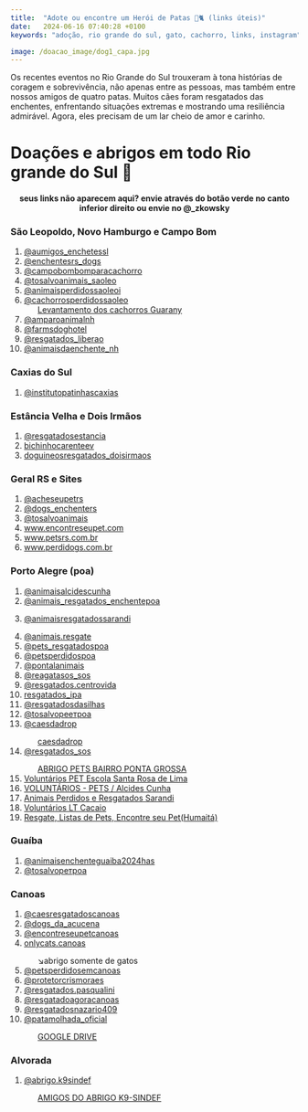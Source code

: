 ```yaml
---
title:  "Adote ou encontre um Herói de Patas 🐶🐈 (links úteis)"
date:   2024-06-16 07:40:28 +0100
keywords: "adoção, rio grande do sul, gato, cachorro, links, instagram"

image: /doacao_image/dog1_capa.jpg
---
```



Os recentes eventos no Rio Grande do Sul trouxeram à tona histórias de coragem e sobrevivência, não apenas entre as pessoas, mas também entre nossos amigos de quatro patas. Muitos cães foram resgatados das enchentes, enfrentando situações extremas e mostrando uma resiliência admirável. Agora, eles precisam de um lar cheio de amor e carinho. 

# Doações e abrigos em todo Rio grande do Sul 🧉
<center>
<h4><i class="fa-regular fa-bell"></i> seus links não aparecem aqui? envie através do botão verde no canto inferior direito ou envie no <i class="fa-brands fa-instagram"></i> @_zkowsky</h4>
</center>

<div data-fillout-id="4WjgbZvDxrus" data-fillout-embed-type="popup" data-fillout-button-text="ENVIE UMA DOAÇÃO" data-fillout-dynamic-resize data-fillout-button-color="#00D084" data-fillout-button-float="bottom-right" data-fillout-inherit-parameters data-fillout-popup-size="small"></div><script src="https://server.fillout.com/embed/v1/"></script>










### São Leopoldo, Novo Hamburgo e Campo Bom
<ol>

<li><i class="fa-brands fa-instagram"></i> <a href="https://www.instagram.com/aumigos_enchentessl/" target="_blank">@aumigos_enchetessl
</a> </li>
<li><i class="fa-brands fa-instagram"></i> <a href="https://www.instagram.com/dogs_enchenters/" target="_blank">@enchentesrs_dogs
</a> </li>
<li><i class="fa-brands fa-instagram"></i> <a href="https://www.instagram.com/campobompracachorro/" target="_blank">@campobombomparacachorro
</a> </li>
<li><i class="fa-brands fa-instagram"></i> <a href="https://www.instagram.com/tosalvosao_leo/" target="_blank">@tosalvoanimais_saoleo
</a> </li>
<li><i class="fa-brands fa-instagram"></i> <a href="https://www.instagram.com/animaisperdidossaoleo/reels/" target="_blank">@animaisperdidossaoleoi
</a> </li>
<li><i class="fa-brands fa-instagram"></i> <a href="https://www.instagram.com/cachorrosperdidossaoleo/" target="_blank">@cachorrosperdidossaoleo <ul><i class="fa-solid fa-file-pdf"></i> <a href="https://drive.google.com/file/d/1MNpXXL0gjtK54WkA-iVD1f5D3pto4jVm/view" target="_blank">Levantamento dos cachorros Guarany</a></ul>
</a> </li>
<li><i class="fa-brands fa-instagram"></i> <a href="https://www.instagram.com/amparoanimalnh/" target="_blank">@amparoanimalnh
</a> </li>
<li><i class="fa-brands fa-instagram"></i> <a href="https://www.instagram.com/farmsdoghotel/" target="_blank">@farmsdoghotel
</a> </li>
<li><i class="fa-brands fa-instagram"></i> <a href="https://www.instagram.com/resgatados_liberato/" target="_blank">@resgatados_liberao
</a> </li>
<li><i class="fa-brands fa-instagram"></i> <a href="https://www.instagram.com/animaisdaenchente_nh/" target="_blank">@animaisdaenchente_nh
</a> </li>



</ol>


### Caxias do Sul
<ol>

<li><i class="fa-brands fa-instagram"></i> <a href="https://www.instagram.com/institutopatinhascaxias/" target="_blank">@institutopatinhascaxias</a> </li>

</ol>



### Estância Velha e Dois Irmãos
<ol>

<li><i class="fa-brands fa-instagram"></i> <a href="https://www.instagram.com/resgatadosestancia/" target="_blank">@resgatadosestancia</a> </li>
<li><i class="fa-brands fa-instagram"></i> <a href="https://www.instagram.com/bichinhocarenteev/" target="_blank">bichinhocarenteev</a> </li>
<li><i class="fa-brands fa-instagram"></i> <a href="https://www.instagram.com/doguinhosresgatadosenchente_di/" target="_blank">doguineosresgatados_doisirmaos</a> </li>
</ol>


### Geral RS e Sites
<ol>

<li><i class="fa-brands fa-instagram"></i> <a href="https://www.instagram.com/acheseupetrs/" target="_blank">@acheseupetrs</a> </li>
<li><i class="fa-brands fa-instagram"></i> <a href="https://www.instagram.com/dogs_enchenters/" target="_blank">@dogs_enchenters
</a> </li>
<li><i class="fa-brands fa-instagram"></i> <a href="https://www.instagram.com/tosalvoanimais/" target="_blank">@tosalvoanimais
</a> </li>
<li><i class="fa-solid fa-link"></i> <a href="https://www.encontreseupet.com/" target="_blank">www.encontreseupet.com</a> </li>
<li><i class="fa-solid fa-link"></i> <a href="https://petsrs.com.br/" target="_blank">www.petsrs.com.br
</a> </li>
<li><i class="fa-solid fa-link"></i> <a href="http://www.perdidogs.com.br/" target="_blank">www.perdidogs.com.br</a> </li>
</ol>



### Porto Alegre (poa)
<ol>

<li><i class="fa-brands fa-instagram"></i> <a href="https://www.instagram.com/acheseupetrs/" target="_blank">@animaisalcidescunha
</a> </li>

<li><i class="fa-brands fa-instagram"></i> <a href="https://www.instagram.com/animais_resgatados_enchentepoa/" target="_blank">@animais_resgatados_enchentepoa

</a> </li>
<li><i class="fa-brands fa-instagram"></i> <a href="https://www.instagram.com/animaisresgatadosarandi/" target="_blank">@animaisresgatadossarandi

</a> </li>
<li><i class="fa-brands fa-instagram"></i> <a href="https://www.encontreseupet.com/" target="_blank">@animais.resgate
</a> </li>
<li><i class="fa-brands fa-instagram"></i> <a href="https://www.instagram.com/pets_resgatadospoa/" target="_blank">@pets_resgatadospoa </a> </li>
<li><i class="fa-brands fa-instagram"></i> <a href="https://www.instagram.com/petsperdidospoa/" target="_blank">@petsperdidospoa
</a> </li>
<li><i class="fa-brands fa-instagram"></i> <a href="https://www.instagram.com/pontalanimais/" target="_blank">@pontalanimais
</a> </li>
<li><i class="fa-brands fa-instagram"></i> <a href="https://www.instagram.com/reagatasos_sos" target="_blank">@reagatasos_sos
</a> </li>
<li><i class="fa-brands fa-instagram"></i> <a href="https://www.instagram.com/resgatados.centrovida/" target="_blank">@resgatados.centrovida
</a> </li>
<li><i class="fa-brands fa-instagram"></i> <a href="https://www.instagram.com/resgatados_ipa/" target="_blank">resgatados_ipa
</a> </li>
<li><i class="fa-brands fa-instagram"></i> <a href="https://www.instagram.com/resgatadosdasilhas/" target="_blank">@resgatadosdasilhas
</a> </li>
<li><i class="fa-brands fa-instagram"></i> <a href="https://www.instagram.com/tosalvopetpoa/" target="_blank">@tosalvopeетроа
</a> </li>

<li><i class="fa-brands fa-instagram"></i> <a href="https://www.instagram.com/caesdadrop/" target="_blank">@caesdadrop
</a> </li><ul><i class="fa-brands fa-whatsapp"></i> <a href="https://chat.whatsapp.com/HgemZgLK5U1JH7V8jZZSRg" target="_blank">caesdadrop</a></ul>

<li><i class="fa-brands fa-instagram"></i> <a href="https://www.instagram.com/resgatados_sos?igsh=d25mYWhkMHZmcWc3" target="_blank">@resgatados_sos
</a> </li><ul><i class="fa-brands fa-whatsapp"></i> <a href="https://chat.whatsapp.com/FCA8CKgwtoOKDFq8Fu427l" target="_blank">ABRIGO PETS BAIRRO PONTA GROSSA</a></ul>

<li><i class="fa-brands fa-whatsapp"></i> <a href=" https://chat.whatsapp.com/BXHSUqoWMvwEtj56b2ZFZT" target="_blank">Voluntários PET Escola Santa Rosa de Lima
</a> </li>
<li><i class="fa-brands fa-whatsapp"></i> <a href=" https://chat.whatsapp.com/DWc1JPaYUcp38nlKig56qU" target="_blank">VOLUNTÁRIOS - PETS / Alcides Cunha
</a> </li>
<li><i class="fa-brands fa-whatsapp"></i> <a href="https://chat.whatsapp.com/LvueiXmvl2DKSZyJDMdHAv" target="_blank">Animais Perdidos e Resgatados Sarandi
</a> </li>
<li><i class="fa-brands fa-whatsapp"></i> <a href="https://chat.whatsapp.com/GuTacsVx0FRDKlptcDWNH8" target="_blank">Voluntários LT Cacaio
</a> </li>
<li><i class="fa-brands fa-whatsapp"></i> <a href="https://chat.whatsapp.com/GuTacsVx0FRDKlptcDWNH8" target="_blank">Resgate, Listas de Pets, Encontre seu  Pet(Humaitá)
</a> </li>

</ol>



### Guaíba
<ol>

<li><i class="fa-brands fa-instagram"></i> <a href="https://www.instagram.com/animaisenchenteguaiba2024/" target="_blank">@animaisenchenteguaiba2024has</a> </li>
<li><i class="fa-brands fa-instagram"></i> <a href="https://www.instagram.com/tosalvopetpoa/" target="_blank">@tosalvoретроа
</a> </li>
</ol>


### Canoas

<ol>



<li><i class="fa-brands fa-instagram"></i> <a href="https://www.instagram.com/caesresgatadoscanoas/" target="_blank">@caesresgatadoscanoas</a> </li>

<li><i class="fa-brands fa-instagram"></i> <a href="https://www.instagram.com/dogs_da_acucena/" target="_blank">@dogs_da_acucena</a> </li>

<li><i class="fa-brands fa-instagram"></i> <a href="https://www.instagram.com/encontreseupet.canoas/" target="_blank">@encontreseupetcanoas</a> </li>

<li><i class="fa-brands fa-instagram"></i> <a href="https://www.instagram.com/onlycats.canoas/?hl=en" target="_blank">onlycats.canoas</a></li><ul>↘️abrigo somente de gatos</ul>

<li><i class="fa-brands fa-instagram"></i> <a href="https://www.instagram.com/pets.perdidoscanoas/" target="_blank">@petsperdidosemcanoas</a> </li>

<li><i class="fa-brands fa-instagram"></i> <a href="https://www.instagram.com/protetorcrismoraes/?hl=en" target="_blank">@protetorcrismoraes</a> </li>

<li><i class="fa-brands fa-instagram"></i> <a href="https://www.instagram.com/resgatados.pasqualini/" target="_blank">@resgatados.pasqualini</a> </li>

<li><i class="fa-brands fa-instagram"></i> <a href="https://www.instagram.com/resgatadoagoracanoas/" target="_blank">@resgatadoagoracanoas</a> </li>

<li><i class="fa-brands fa-instagram"></i> <a href="https://www.instagram.com/resgatadosnazario409/" target="_blank">@resgatadosnazario409</a></li>

<li><i class="fa-brands fa-instagram"></i> <a href="https://www.instagram.com/patamolhada_oficial/" target="_blank">@patamolhada_oficial</a></li><ul><i class="fa-brands fa-google-drive"></i><a href="https://drive.google.com/drive/mobile/folders/1HDvyyZRoCDGBunRMj3b6tQrHDxktgVHZ?usp=share_link" target="_blank">GOOGLE DRIVE</a> </ul>

</ol>


### Alvorada
<ol>

<li><i class="fa-brands fa-instagram"></i> <a href="https://www.instagram.com/abrigo.k9sindef?igsh=MW8yNjk0NmVzbGlsOA%3D%3D" target="_blank">@abrigo.k9sindef
</a> </li> <ul><i class="fa-brands fa-whatsapp"></i> <a href="https://chat.whatsapp.com/DIpnMevEXnXJ2R2ulgDQju" target="_blank">AMIGOS DO ABRIGO K9-SINDEF</a></ul>
</ol>















